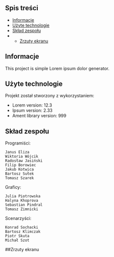 ## Spis treści
* [Informacje](#informacje)
* [Użyte technologie](#użyte-technologie)
* [Skład zespołu](#skład-zespołu)
* * [Zrzuty ekranu](#zrzuty-ekranu)

## Informacje
This project is simple Lorem ipsum dolor generator.
	
## Użyte technologie
Projekt został stworzony z wykorzystaniem:
* Lorem version: 12.3
* Ipsum version: 2.33
* Ament library version: 999

## Skład zespołu

Programiści:
```
Janus Eliza
Wiktoria Wójcik
Radosław Jasiński
Filip Borowiec
Jakub Kotwica
Bartosz Sułek
Tomasz Szarek
```

Graficy:
```
Julia Piotrowska
Halyna Khoprova
Sebastian Pindral
Tomasz Zimnicki
```

Scenarzyści:
```
Konrad Sochacki
Bartosz Klimczak
Piotr Skuta
Michał Szot
```



 
##Zrzuty ekranu 

